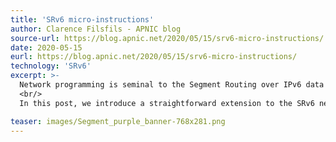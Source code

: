 ```yaml
---
title: 'SRv6 micro-instructions'
author: Clarence Filsfils - APNIC blog
source-url: https://blog.apnic.net/2020/05/15/srv6-micro-instructions/
date: 2020-05-15
eurl: https://blog.apnic.net/2020/05/15/srv6-micro-instructions/
technology: 'SRv6'
excerpt: >-
  Network programming is seminal to the Segment Routing over IPv6 data plane (SRv6) solution. It allows for expressing any end-to-end service in a stateless manner as a set of 16-byte instructions (Segment ID, or SID) encoded in the packet header. These instructions may express TE, FRR, VPN behaviours, as well as application behaviours.
  <br/>
  In this post, we introduce a straightforward extension to the SRv6 network program: each 16-byte instruction may contain up to six micro-instructions. The SRv6 Segment Routing Extension Header (SRH) data plane (RFC 8754) and the SRv6 control plane are leveraged without any change.

teaser: images/Segment_purple_banner-768x281.png
---
```


